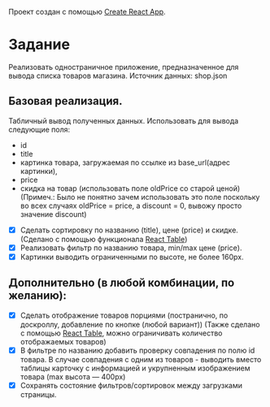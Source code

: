 Проект создан с помощью [Create React App](https://github.com/facebook/create-react-app).
# Задание
Реализовать одностраничное приложение, предназначенное для вывода списка товаров магазина.
Источник данных: shop.json
## Базовая реализация.
Табличный вывод полученных данных.
Использовать для вывода следующие поля:
 - id
 - title
 - картинка товара, загружаемая по ссылке из base_url(адрес картинки),
 - price
 - скидка на товар (использовать поле oldPrice со старой ценой) (Примеч.: Было не понятно зачем использовать это поле поскольку во всех случаях oldPrice = price, а discount = 0, вывожу просто значение discount)
- [x] Сделать сортировку по названию (title), цене (price) и скидке. (Сделано с помощью функционала [React Table](https://react-table.js.org))
- [x] Реализовать фильтр по названию товара, min/max цене (price).
- [x] Картинки выводить ограниченными по высоте, не более 160px.
## Дополнительно (в любой комбинации, по желанию):
- [x] Сделать отображение товаров порциями (постранично, по доскроллу, добавление по кнопке (любой вариант)) (Также сделано с помощью [React Table](https://react-table.js.org), можно ограничивать количество отображаемых товаров)
- [x] В фильтре по названию добавить проверку совпадения по полю id товара. В случае совпадения с одним из товаров - выводить вместо таблицы карточку с информацией и укрупненным изображением товара (max высота — 400px)
- [x] Сохранять состояние фильтров/сортировок между загрузками страницы.